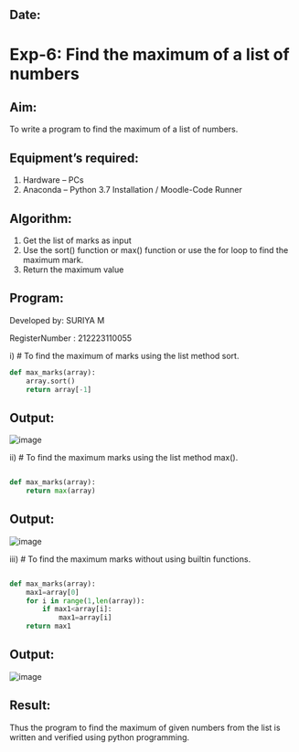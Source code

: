 ## Date:
# Exp-6: Find the maximum of a list of numbers
## Aim:
To write a program to find the maximum of a list of numbers.
## Equipment’s required:
1.	Hardware – PCs
2.	Anaconda – Python 3.7 Installation / Moodle-Code Runner
## Algorithm:
1.	Get the list of marks as input
2.	Use the sort() function or max() function or use the for loop to find the maximum mark.
3.	Return the maximum value
## Program:
Developed by: SURIYA M

RegisterNumber : 212223110055

i)	# To find the maximum of marks using the list method sort.
```Python
def max_marks(array):
    array.sort()
    return array[-1]

```
## Output:
![image](https://github.com/user-attachments/assets/c03b67bc-06e4-41b4-ac6b-e4bfe31c144f)


ii)	# To find the maximum marks using the list method max().
```Python

def max_marks(array):
    return max(array)

```
## Output:
![image](https://github.com/user-attachments/assets/34c264fc-477a-4b59-a87f-3ddf2559fa08)


iii) # To find the maximum marks without using builtin functions.
```Python

def max_marks(array):
    max1=array[0]
    for i in range(1,len(array)):
        if max1<array[i]:
            max1=array[i]
    return max1

```

## Output:
![image](https://github.com/user-attachments/assets/bef1bb4e-fec4-454d-890e-9fcebd2ed990)


## Result:
Thus the program to find the maximum of given numbers from the list is written and verified using python programming.

